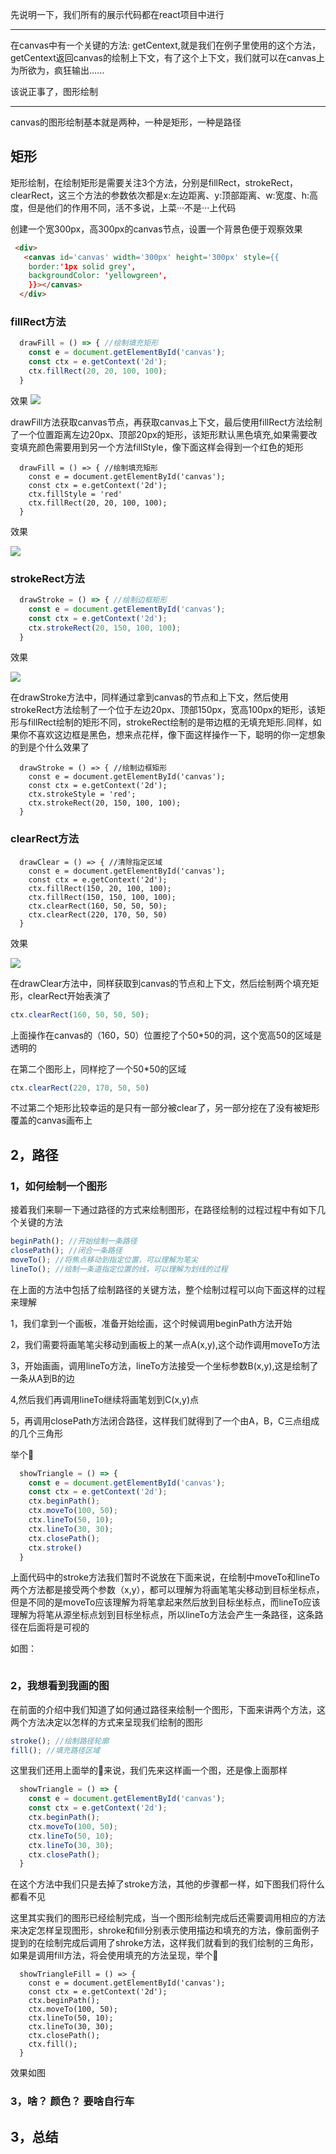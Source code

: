 先说明一下，我们所有的展示代码都在react项目中进行

----

在canvas中有一个关键的方法: getCentext,就是我们在例子里使用的这个方法，getCentext返回canvas的绘制上下文，有了这个上下文，我们就可以在canvas上为所欲为，疯狂输出......

该说正事了，图形绘制

----

canvas的图形绘制基本就是两种，一种是矩形，一种是路径

## 矩形

矩形绘制，在绘制矩形是需要关注3个方法，分别是fillRect，strokeRect，clearRect，这三个方法的参数依次都是x:左边距离、y:顶部距离、w:宽度、h:高度，但是他们的作用不同，活不多说，上菜···不是···上代码

创建一个宽300px，高300px的canvas节点，设置一个背景色便于观察效果
```html
 <div>
   <canvas id='canvas' width='300px' height='300px' style={{
    border:'1px solid grey', 
    backgroundColor: 'yellowgreen',
    }}></canvas>
  </div>
```

### fillRect方法

```javascript
  drawFill = () => { //绘制填充矩形
    const e = document.getElementById('canvas');
    const ctx = e.getContext('2d');
    ctx.fillRect(20, 20, 100, 100);
  }
```

效果
![](https://user-gold-cdn.xitu.io/2019/12/4/16ed163b4371dae3?w=860&h=810&f=jpeg&s=10635)

drawFill方法获取canvas节点，再获取canvas上下文，最后使用fillRect方法绘制了一个位置距离左边20px、顶部20px的矩形，该矩形默认黑色填充,如果需要改变填充颜色需要用到另一个方法fillStyle，像下面这样会得到一个红色的矩形

```javasctipt
  drawFill = () => { //绘制填充矩形
    const e = document.getElementById('canvas');
    const ctx = e.getContext('2d');
    ctx.fillStyle = 'red'
    ctx.fillRect(20, 20, 100, 100);
  }
 ```
 
 效果
 
 
![](https://user-gold-cdn.xitu.io/2019/12/4/16ed16445d046dfd?w=784&h=738&f=jpeg&s=10288)

### strokeRect方法

```javascript
  drawStroke = () => { //绘制边框矩形
    const e = document.getElementById('canvas');
    const ctx = e.getContext('2d');
    ctx.strokeRect(20, 150, 100, 100);
  }
```

效果


![](https://user-gold-cdn.xitu.io/2019/12/4/16ed1686fe149f9d?w=790&h=762&f=jpeg&s=10729)

在drawStroke方法中，同样通过拿到canvas的节点和上下文，然后使用strokeRect方法绘制了一个位于左边20px、顶部150px，宽高100px的矩形，该矩形与fillRect绘制的矩形不同，strokeRect绘制的是带边框的无填充矩形.同样，如果你不喜欢这边框是黑色，想来点花样，像下面这样操作一下，聪明的你一定想象的到是个什么效果了

```javasctipt
  drawStroke = () => { //绘制边框矩形
    const e = document.getElementById('canvas');
    const ctx = e.getContext('2d');
    ctx.strokeStyle = 'red';
    ctx.strokeRect(20, 150, 100, 100);
  }
```

### clearRect方法

```javasctipt
  drawClear = () => { //清除指定区域
    const e = document.getElementById('canvas');
    const ctx = e.getContext('2d');
    ctx.fillRect(150, 20, 100, 100);
    ctx.fillRect(150, 150, 100, 100);
    ctx.clearRect(160, 50, 50, 50);
    ctx.clearRect(220, 170, 50, 50)
  }
```
效果

![](https://user-gold-cdn.xitu.io/2019/12/4/16ed174cfa6781ef?w=798&h=778&f=jpeg&s=13160)

在drawClear方法中，同样获取到canvas的节点和上下文，然后绘制两个填充矩形，clearRect开始表演了
```javascript
ctx.clearRect(160, 50, 50, 50);
```
上面操作在canvas的（160，50）位置挖了个50*50的洞，这个宽高50的区域是透明的

在第二个图形上，同样挖了一个50*50的区域

```javascript
ctx.clearRect(220, 170, 50, 50)
```
不过第二个矩形比较幸运的是只有一部分被clear了，另一部分挖在了没有被矩形覆盖的canvas画布上

## 2，路径
### 1，如何绘制一个图形
接着我们来聊一下通过路径的方式来绘制图形，在路径绘制的过程过程中有如下几个关键的方法

```javascript
beginPath(); //开始绘制一条路径
closePath(); //闭合一条路径
moveTo(); //将焦点移动到指定位置，可以理解为笔尖
lineTo(); //绘制一条道指定位置的线，可以理解为划线的过程
```

在上面的方法中包括了绘制路径的关键方法，整个绘制过程可以向下面这样的过程来理解

1，我们拿到一个画板，准备开始绘画，这个时候调用beginPath方法开始

2，我们需要将画笔笔尖移动到画板上的某一点A(x,y),这个动作调用moveTo方法

3，开始画画，调用lineTo方法，lineTo方法接受一个坐标参数B(x,y),这是绘制了一条从A到B的边

4,然后我们再调用lineTo继续将画笔划到C(x,y)点

5，再调用closePath方法闭合路径，这样我们就得到了一个由A，B，C三点组成的几个三角形

举个🌰

```javascript
  showTriangle = () => {
    const e = document.getElementById('canvas');
    const ctx = e.getContext('2d');
    ctx.beginPath();
    ctx.moveTo(100, 50);
    ctx.lineTo(50, 10);
    ctx.lineTo(30, 30);
    ctx.closePath();
    ctx.stroke()
  }
```

上面代码中的stroke方法我们暂时不说放在下面来说，在绘制中moveTo和lineTo两个方法都是接受两个参数（x,y），都可以理解为将画笔笔尖移动到目标坐标点，但是不同的是moveTo应该理解为将笔拿起来然后放到目标坐标点，而lineTo应该理解为将笔从源坐标点划到目标坐标点，所以lineTo方法会产生一条路径，这条路径在后面将是可视的

如图：

![]()

### 2，我想看到我画的图
在前面的介绍中我们知道了如何通过路径来绘制一个图形，下面来讲两个方法，这两个方法决定以怎样的方式来呈现我们绘制的图形
```javascript
stroke(); //绘制路径轮廓
fill(); //填充路径区域
```

这里我们还用上面举的🌰来说，我们先来这样画一个图，还是像上面那样
```javascript
  showTriangle = () => {
    const e = document.getElementById('canvas');
    const ctx = e.getContext('2d');
    ctx.beginPath();
    ctx.moveTo(100, 50);
    ctx.lineTo(50, 10);
    ctx.lineTo(30, 30);
    ctx.closePath();
  }
```
在这个方法中我们只是去掉了stroke方法，其他的步骤都一样，如下图我们将什么都看不见


这里其实我们的图形已经绘制完成，当一个图形绘制完成后还需要调用相应的方法来决定怎样呈现图形，shroke和fill分别表示使用描边和填充的方法，像前面例子提到的在绘制完成后调用了shroke方法，这样我们就看到的我们绘制的三角形，如果是调用fill方法，将会使用填充的方法呈现，举个🌰

```javasctipt
  showTriangleFill = () => {
    const e = document.getElementById('canvas');
    const ctx = e.getContext('2d');
    ctx.beginPath();
    ctx.moveTo(100, 50);
    ctx.lineTo(50, 10);
    ctx.lineTo(30, 30);
    ctx.closePath();
    ctx.fill();
  }
```
效果如图

### 3，啥？ 颜色？ 要啥自行车







## 3，总结